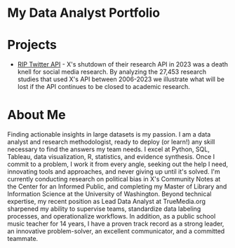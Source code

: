# My Data Analyst Portfolio

# Projects
- [RIP Twitter API](https://github.com/ryanmurt/Twitter) - X's shutdown of their research API in 2023 was a death knell for social media research. By analyzing the 27,453 research studies that used X's API between 2006-2023 we illustrate what will be lost if the API continues to be closed to academic research. 

# About Me
Finding actionable insights in large datasets is my passion. I am a data analyst and research methodologist, ready to deploy (or learn!) any skill necessary to find the answers my team needs. I excel at Python, SQL, Tableau, data visualization, R, statistics, and evidence synthesis. Once I commit to a problem, I work it from every angle, seeking out the help I need, innovating tools and approaches, and never giving up until it's solved. I'm currently conducting research on political bias in X's Community Notes at the Center for an Informed Public, and completing my Master of Library and Information Science at the University of Washington. Beyond technical expertise, my recent position as Lead Data Analyst at TrueMedia.org sharpened my ability to supervise teams, standardize data labeling processes, and operationalize workflows. In addition, as a public school music teacher for 14 years, I have a proven track record as a strong leader, an innovative problem-solver, an excellent communicator, and a committed teammate.
